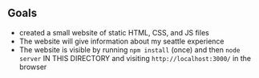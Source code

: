 ## Goals

- created a small website of static HTML, CSS, and JS files
- The website will give information about my seattle experience
- The website is visible by running `npm install` (once) and then `node server` IN THIS DIRECTORY and visiting `http://localhost:3000/` in the browser






